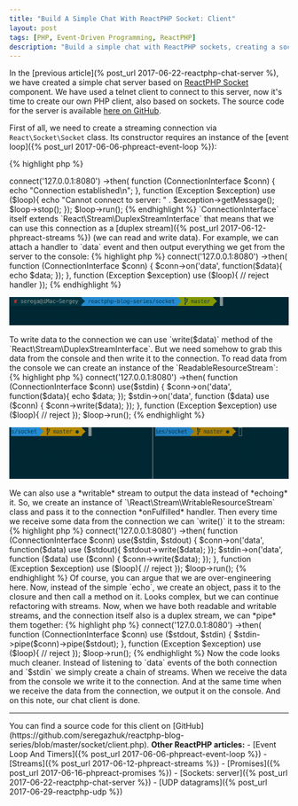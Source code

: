 ```yaml
---
title: "Build A Simple Chat With ReactPHP Socket: Client"
layout: post
tags: [PHP, Event-Driven Programming, ReactPHP]
description: "Build a simple chat with ReactPHP sockets, creating a socket client"
---
```


In the [previous article](% post_url 2017-06-22-reactphp-chat-server %), we have created a simple chat server based on [ReactPHP Socket](https://github.com/reactphp/socket) component. We have used a telnet client to connect to this server, now it's time to create our own PHP client, also based on sockets. The source code for the server is available [here on GitHub](https://github.com/seregazhuk/reactphp-blog-series/blob/master/socket/server.php).

First of all, we need to create a streaming connection via `React\Socket\Socket` class. Its constructor requires an instance of the [event loop]({% post_url 2017-06-06-phpreact-event-loop %}):

{% highlight php %}
<?php

use React\Socket\ConnectionInterface;

$loop = React\EventLoop\Factory::create();
$connector = new React\Socket\Connector($loop);
{% endhighlight %}

This class provides only a single method `connect($uri)` to connect to the server, which is listening on the specified URI. Remember that our [server]((% post_url 2017-06-22-reactphp-chat-server %)) is listening on `127.0.0.1:8080`. This method returns a [promise]({% post_url 2017-06-16-phpreact-promises %}). When this promise is fulfilled you receive an instance of the streaming connection which implements `React\Socket\ConnectionInterface`. If the promise is rejected you get an exception:

{% highlight php %}
<?php 

$loop = React\EventLoop\Factory::create();
$connector = new React\Socket\Connector($loop);

$connector
    ->connect('127.0.0.1:8080')
    ->then(
        function (ConnectionInterface $conn)  {
            echo "Connection established\n";
        },
        function (Exception $exception) use ($loop){
            echo "Cannot connect to server: " . $exception->getMessage();
            $loop->stop();
        });

$loop->run();
{% endhighlight %}

`ConnectionInterface` itself extends `React\Stream\DuplexStreamInterface` that means that we can use this connection as a [duplex stream]({% post_url 2017-06-12-phpreact-streams %}) (we can read and write data). For example, we can attach a handler to `data` event and then output everything we get from the server to the console:

{% highlight php %}
<?php 

// ...

$connector
    ->connect('127.0.0.1:8080')
    ->then(
        function (ConnectionInterface $conn)  {
            $conn->on('data', function($data){
                echo $data;
            });
        },
        function (Exception $exception) use ($loop){
            // reject handler
        });
{% endhighlight %}

<p class="">
    <img src="/assets/images/posts/reactphp/simple-chat-server-client-connect.gif" alt="cgn-edit" class="">
</p>

To write data to the connection we can use `write($data)` method of the `React\Stream\DuplexStreamInterface`. But we need somehow to grab this data from the console and then write it to the connection. To read data from the console we can create an instance of the `ReadableResourceStream`:

{% highlight php %}
<?php

$loop = React\EventLoop\Factory::create();
$stdin = new \React\Stream\ReadableResourceStream(STDIN, $loop);
{% endhighlight %}

And then attach a handler to the `data` event, so we can receive the input from the console and then write it to the connection:

{% highlight php %}
<?php

use React\Socket\ConnectionInterface;

$loop = React\EventLoop\Factory::create();
$connector = new React\Socket\Connector($loop);
$stdin = new \React\Stream\ReadableResourceStream(STDIN, $loop);

$connector
    ->connect('127.0.0.1:8080')
    ->then(
        function (ConnectionInterface $conn) use($stdin) {
            $conn->on('data', function($data){
                echo $data;
            });
            $stdin->on('data', function ($data) use ($conn) {
                $conn->write($data);
            });
        },
        function (Exception $exception) use ($loop){
            // reject 
        });

$loop->run();
{% endhighlight %}

<p class="">
    <img src="/assets/images/posts/reactphp/simple-chat-server-client-readable.gif" alt="cgn-edit" class="">
</p>

We can also use a *writable* stream to output the data instead of *echoing* it. So, we create an instance of `\React\Stream\WritableResourceStream` class and pass it to the connection *onFulfilled* handler. Then every time we receive some data from the connection we can `write()` it to the stream:

{% highlight php %}
<?php 

use React\Socket\ConnectionInterface;

$loop = React\EventLoop\Factory::create();

$connector = new React\Socket\Connector($loop);

$stdin = new \React\Stream\ReadableResourceStream(STDIN, $loop);
$stdout = new \React\Stream\WritableResourceStream(STDOUT, $loop);

$connector
    ->connect('127.0.0.1:8080')
    ->then(
        function (ConnectionInterface $conn) use($stdin, $stdout) {
            $conn->on('data', function($data) use ($stdout){
                $stdout->write($data);
            });
            
            $stdin->on('data', function ($data) use ($conn) {
                $conn->write($data);
            });
        },
        function (Exception $exception) use ($loop){
           // reject
        });

$loop->run();
{% endhighlight %}

Of course, you can argue that we are over-engineering here. Now, instead of the simple `echo`, we create an object, pass it to the closure and then call a method on it. Looks complex, but we can continue refactoring with streams. Now, when we have both readable and writable streams, and the connection itself also is a duplex stream, we can *pipe* them together:

{% highlight php %}
<?php

use React\Socket\ConnectionInterface;

$loop = React\EventLoop\Factory::create();
$connector = new React\Socket\Connector($loop);

$stdin = new \React\Stream\ReadableResourceStream(STDIN, $loop);
$stdout = new \React\Stream\WritableResourceStream(STDOUT, $loop);

$connector
    ->connect('127.0.0.1:8080')
    ->then(
        function (ConnectionInterface $conn) use ($stdout, $stdin) {
            $stdin->pipe($conn)->pipe($stdout);
        },
        function (Exception $exception) use ($loop){
            // reject
        });

$loop->run();
{% endhighlight %}

Now the code looks much cleaner. Instead of listening to `data` events of the both connection and `$stdin` we simply create a chain of streams. When we receive the data from the console we write it to the connection. And at the same time when we receive the data from the connection, we output it on the console. And on this note, our chat client is done.

<hr>

You can find a source code for this client on [GitHub](https://github.com/seregazhuk/reactphp-blog-series/blob/master/socket/client.php).

<strong>Other ReactPHP articles:</strong>

- [Event Loop And Timers]({% post_url 2017-06-06-phpreact-event-loop %})
- [Streams]({% post_url 2017-06-12-phpreact-streams %})
- [Promises]({% post_url 2017-06-16-phpreact-promises %})
- [Sockets: server]({% post_url 2017-06-22-reactphp-chat-server %})
- [UDP datagrams]({% post_url 2017-06-29-reactphp-udp %})